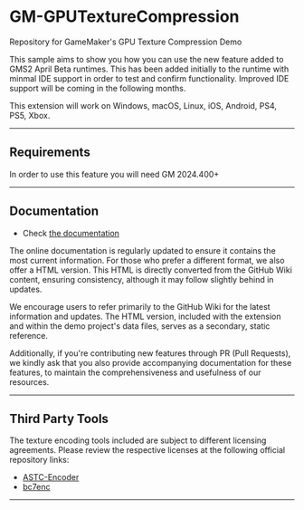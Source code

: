# GM-GPUTextureCompression

Repository for GameMaker's GPU Texture Compression Demo

This sample aims to show you how you can use the new feature added to GMS2 April Beta runtimes. This has been added initially to the runtime with minmal IDE support in order to test and confirm functionality. Improved IDE support will be coming in the following months.

This extension will work on Windows, macOS, Linux, iOS, Android, PS4, PS5, Xbox.

---

## Requirements

In order to use this feature you will need GM 2024.400+

---

## Documentation

* Check [the documentation](../../wiki)

The online documentation is regularly updated to ensure it contains the most current information. For those who prefer a different format, we also offer a HTML version. This HTML is directly converted from the GitHub Wiki content, ensuring consistency, although it may follow slightly behind in updates.

We encourage users to refer primarily to the GitHub Wiki for the latest information and updates. The HTML version, included with the extension and within the demo project's data files, serves as a secondary, static reference.

Additionally, if you're contributing new features through PR (Pull Requests), we kindly ask that you also provide accompanying documentation for these features, to maintain the comprehensiveness and usefulness of our resources.

---

## Third Party Tools

The texture encoding tools included are subject to different licensing agreements. Please review the respective licenses at the following official repository links:

* [ASTC-Encoder](https://github.com/ARM-software/astc-encoder) 
* [bc7enc](https://github.com/richgel999/bc7enc)

---
